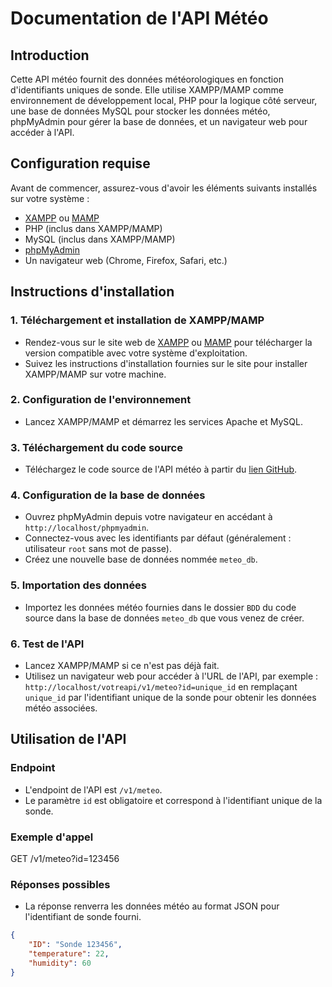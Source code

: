 # Documentation de l'API Météo

## Introduction

Cette API météo fournit des données météorologiques en fonction d'identifiants uniques de sonde. Elle utilise XAMPP/MAMP comme environnement de développement local, PHP pour la logique côté serveur, une base de données MySQL pour stocker les données météo, phpMyAdmin pour gérer la base de données, et un navigateur web pour accéder à l'API.

## Configuration requise

Avant de commencer, assurez-vous d'avoir les éléments suivants installés sur votre système :

- [XAMPP](https://www.apachefriends.org/index.html) ou [MAMP](https://www.mamp.info/)
- PHP (inclus dans XAMPP/MAMP)
- MySQL (inclus dans XAMPP/MAMP)
- [phpMyAdmin](https://www.phpmyadmin.net/)
- Un navigateur web (Chrome, Firefox, Safari, etc.)

## Instructions d'installation

### 1. Téléchargement et installation de XAMPP/MAMP

- Rendez-vous sur le site web de [XAMPP](https://www.apachefriends.org/index.html) ou [MAMP](https://www.mamp.info/) pour télécharger la version compatible avec votre système d'exploitation.
- Suivez les instructions d'installation fournies sur le site pour installer XAMPP/MAMP sur votre machine.

### 2. Configuration de l'environnement

- Lancez XAMPP/MAMP et démarrez les services Apache et MySQL.

### 3. Téléchargement du code source

- Téléchargez le code source de l'API météo à partir du [lien GitHub](https://github.com/Yoann-Lgd/CUBEMeteo.git).

### 4. Configuration de la base de données

- Ouvrez phpMyAdmin depuis votre navigateur en accédant à `http://localhost/phpmyadmin`.
- Connectez-vous avec les identifiants par défaut (généralement : utilisateur `root` sans mot de passe).
- Créez une nouvelle base de données nommée `meteo_db`.

### 5. Importation des données

- Importez les données météo fournies dans le dossier `BDD` du code source dans la base de données `meteo_db` que vous venez de créer.

### 6. Test de l'API

- Lancez XAMPP/MAMP si ce n'est pas déjà fait.
- Utilisez un navigateur web pour accéder à l'URL de l'API, par exemple : `http://localhost/votreapi/v1/meteo?id=unique_id` en remplaçant `unique_id` par l'identifiant unique de la sonde pour obtenir les données météo associées.

## Utilisation de l'API

### Endpoint

- L'endpoint de l'API est `/v1/meteo`.
- Le paramètre `id` est obligatoire et correspond à l'identifiant unique de la sonde.

### Exemple d'appel

GET /v1/meteo?id=123456

### Réponses possibles

- La réponse renverra les données météo au format JSON pour l'identifiant de sonde fourni.

```json
{
	"ID": "Sonde 123456",
	"temperature": 22,
	"humidity": 60
}
```
